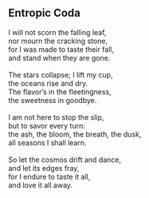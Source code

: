 ## Entropic Coda

I will not scorn the falling leaf, \
nor mourn the cracking stone, \
for I was made to taste their fall, \
and stand when they are gone. \
 \
The stars collapse; I lift my cup, \
the oceans rise and dry. \
The flavor’s in the fleetingness, \
the sweetness in goodbye. \
 \
I am not here to stop the slip, \
but to savor every turn: \
the ash, the bloom, the breath, the dusk, \
all seasons I shall learn. \
 \
So let the cosmos drift and dance, \
and let its edges fray, \
for I endure to taste it all, \
and love it all away.
